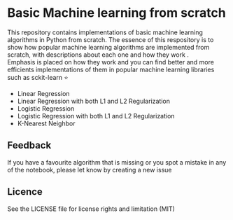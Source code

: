 # Basic Machine learning from scratch

This repository contains implementations of basic machine learning algorithms in Python from scratch.
The essence of this respository is to show how popular machine learning algorithms are implemented from scratch, with descriptions about each one and how they work
.  
Emphasis is placed on how they work and you can find better and more efficients implementations of them in popular machine learning libraries such as sckit-learn :star:  

- Linear Regression
- Linear Regression with both L1 and L2 Regularization
- Logistic Regression
- Logistic Regression with both L1 and L2 Regularization
- K-Nearest Neighbor

## Feedback
If you have a favourite algorithm that is missing or you spot a mistake in any of the notebook, please let know by creating a new issue

## Licence 
See the LICENSE file for license rights and limitation (MIT)
